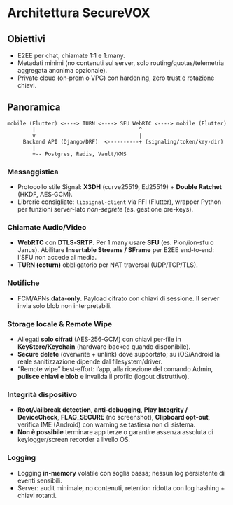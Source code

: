 # Architettura SecureVOX

## Obiettivi
- E2EE per chat, chiamate 1:1 e 1:many.
- Metadati minimi (no contenuti sul server, solo routing/quotas/telemetria aggregata anonima opzionale).
- Private cloud (on‑prem o VPC) con hardening, zero trust e rotazione chiavi.

## Panoramica
```
mobile (Flutter) <----> TURN <----> SFU WebRTC <----> mobile (Flutter)
        |                                 ^
        v                                 |
     Backend API (Django/DRF)  <----------+ (signaling/token/key-dir)
        |
        +-- Postgres, Redis, Vault/KMS
```

### Messaggistica
- Protocollo stile Signal: **X3DH** (curve25519, Ed25519) + **Double Ratchet** (HKDF, AES‑GCM).
- Librerie consigliate: `libsignal-client` via FFI (Flutter), wrapper Python per funzioni server-lato *non-segrete* (es. gestione pre-keys).

### Chiamate Audio/Video
- **WebRTC** con **DTLS‑SRTP**. Per 1:many usare **SFU** (es. Pion/ion‑sfu o Janus). Abilitare **Insertable Streams / SFrame** per E2EE end‑to‑end: l'SFU non accede al media.
- **TURN (coturn)** obbligatorio per NAT traversal (UDP/TCP/TLS).

### Notifiche
- FCM/APNs **data‑only**. Payload cifrato con chiavi di sessione. Il server invia solo blob non interpretabili.

### Storage locale & Remote Wipe
- Allegati **solo cifrati** (AES‑256‑GCM) con chiavi per‑file in **KeyStore/Keychain** (hardware‑backed quando disponibile).
- **Secure delete** (overwrite + unlink) dove supportato; su iOS/Android la reale sanitizzazione dipende dal filesystem/driver.
- “Remote wipe” best‑effort: l’app, alla ricezione del comando Admin, **pulisce chiavi e blob** e invalida il profilo (logout distruttivo).

### Integrità dispositivo
- **Root/Jailbreak detection**, **anti‑debugging**, **Play Integrity / DeviceCheck**, **FLAG_SECURE** (no screenshot), **Clipboard opt‑out**, verifica IME (Android) con warning se tastiera non di sistema.
- **Non è possibile** terminare app terze o garantire assenza assoluta di keylogger/screen recorder a livello OS.

### Logging
- Logging **in‑memory** volatile con soglia bassa; nessun log persistente di eventi sensibili.
- Server: audit minimale, no contenuti, retention ridotta con log hashing + chiavi rotanti.
